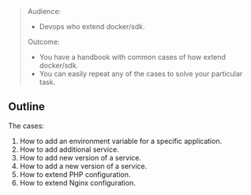 > Audience:
>
> - Devops who extend docker/sdk.
>
> Outcome:
> - You have a handbook with common cases of how extend docker/sdk.
> - You can easily repeat any of the cases to solve your particular task.

## Outline

The cases:
1. How to add an environment variable for a specific application.
2. How to add additional service.
3. How to add new version of a service.
4. How to add a new version of a service.
5. How to extend PHP configuration.
6. How to extend Nginx configuration.
